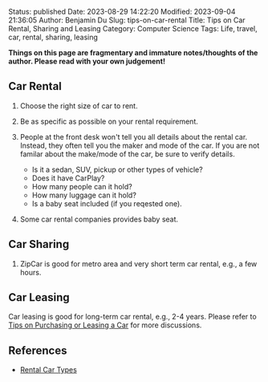 Status: published
Date: 2023-08-29 14:22:20
Modified: 2023-09-04 21:36:05
Author: Benjamin Du
Slug: tips-on-car-rental
Title: Tips on Car Rental, Sharing and Leasing
Category: Computer Science
Tags: Life, travel, car, rental, sharing, leasing

**Things on this page are fragmentary and immature notes/thoughts of the author. Please read with your own judgement!**

## Car Rental

1. Choose the right size of car to rent.

2. Be as specific as possible on your rental requirement. 

3. People at the front desk won't tell you all details about the rental car.
    Instead,
    they often tell you the maker and mode of the car.
    If you are not familar about the make/mode of the car,
    be sure to verify details.

    - Is it a sedan, SUV, pickup or other types of vehicle?
    - Does it have CarPlay?
    - How many people can it hold?
    - How many luggage can it hold?
    - Is a baby seat included (if you reqested one).

3. Some car rental companies provides baby seat.

## Car Sharing

1. ZipCar is good for metro area and very short term car rental, e.g., a few hours.

## Car Leasing

Car leasing is good for long-term car rental, e.g., 2-4 years.
Please refer to
[Tips on Purchasing or Leasing a Car]( https://www.legendu.net/misc/blog/tips-on-purchasing-a-car )
for more discussions.

## References

- [Rental Car Types](https://www.kayak.com/c/car-rental-guide/car-types/)

